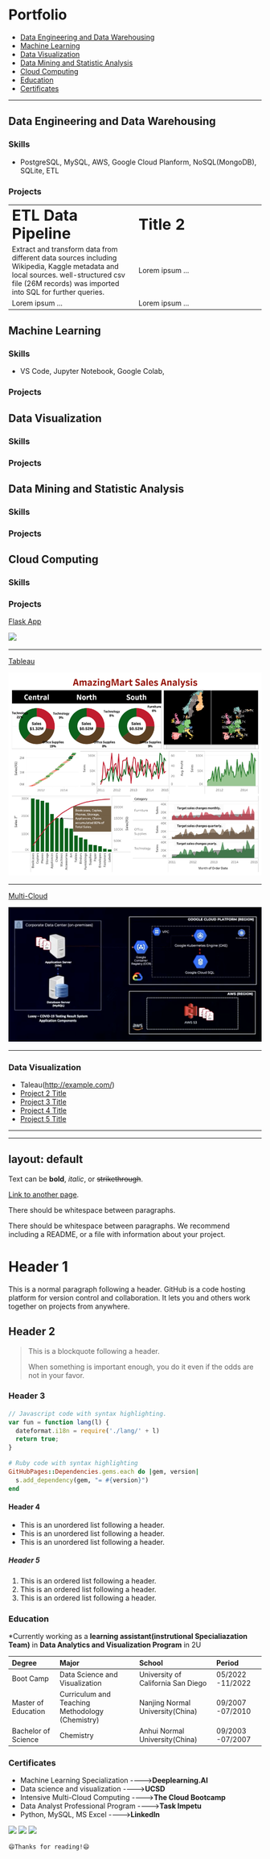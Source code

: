 # Portfolio
- [Data Engineering and Data Warehousing](#data-engineering-and-data-warehousing)
- [Machine Learning](#machine-learning)
- [Data Visualization](#data-visualization)
- [Data Mining and Statistic Analysis](#data-mining-and-statistic-analysis)
- [Cloud Computing](#cloud-coumputing)  
- [Education](#education)
- [Certificates](#certificates)
---
## Data Engineering and Data Warehousing
### Skills
- PostgreSQL, MySQL, AWS, Google Cloud Planform, NoSQL(MongoDB), SQLite, ETL  
### Projects
<table border="0">
 <tr>
    <td width=50%><b style="font-size:30px">ETL Data Pipeline</b></td>
    <td width=50%><b style="font-size:30px">Title 2</b></td>
 </tr>
 <tr>
    <td width=50%>Extract and transform data from different data sources including Wikipedia, Kaggle metadata and local sources. well-structured csv file (26M records) was imported into SQL for further queries.</td>
    <td width=50%>Lorem ipsum ...</td>
 </tr> 
 <tr>
    <td width=50%>Lorem ipsum ...</td>
    <td width=50%>Lorem ipsum ...</td>
  </tr>
</table>

## Machine Learning
### Skills
- VS Code, Jupyter Notebook, Google Colab,
### Projects

## Data Visualization 
### Skills
### Projects

## Data Mining and Statistic Analysis 
### Skills
### Projects

## Cloud Computing 
### Skills
### Projects


[Flask App](https://celineww.github.io/FoodMart_Media_Campaign/)

<img src="images/FoodMart on Heroku.png"/>

---
[Tableau](https://public.tableau.com/views/AmazingMartSalesAnalysis_16770489812220/Dashboard?:language=en-US&:display_count=n&:origin=viz_share_link) 
<!--  (/pdf/sample_presentation.pdf) -->

<img src="images/AmazingMart Sales Analysis Tableau.png"/>

---
[Multi-Cloud](http://example.com/)

<img src="images/Covid MultiCloud System.png"/>

---

### Data Visualization

- Taleau(http://example.com/)
- [Project 2 Title](http://example.com/)
- [Project 3 Title](http://example.com/)
- [Project 4 Title](http://example.com/)
- [Project 5 Title](http://example.com/)

---
---
layout: default
---

Text can be **bold**, _italic_, or ~~strikethrough~~.

[Link to another page](./another-page.html).

There should be whitespace between paragraphs.

There should be whitespace between paragraphs. We recommend including a README, or a file with information about your project.

# Header 1

This is a normal paragraph following a header. GitHub is a code hosting platform for version control and collaboration. It lets you and others work together on projects from anywhere.

## Header 2

> This is a blockquote following a header.
>
> When something is important enough, you do it even if the odds are not in your favor.

### Header 3

```js
// Javascript code with syntax highlighting.
var fun = function lang(l) {
  dateformat.i18n = require('./lang/' + l)
  return true;
}
```

```ruby
# Ruby code with syntax highlighting
GitHubPages::Dependencies.gems.each do |gem, version|
  s.add_dependency(gem, "= #{version}")
end
```

#### Header 4

*   This is an unordered list following a header.
*   This is an unordered list following a header.
*   This is an unordered list following a header.

##### Header 5

1.  This is an ordered list following a header.
2.  This is an ordered list following a header.
3.  This is an ordered list following a header.

### Education
*Currently working as a __learning assistant(instrutional Specialiazation Team)__ in __Data Analytics and Visualization Program__ in 2U  

| Degree             | Major                                            | School                              | Period           |
|:-------------------|:-------------------------------------------------|:------------------------------------|:-----------------|
| Boot Camp          | Data Science and Visualization                   | University of California San Diego  | 05/2022 -11/2022 |
| Master of Education| Curriculum and Teaching Methodology (Chemistry)  | Nanjing Normal University(China)    | 09/2007 -07/2010 |
| Bachelor of Science| Chemistry                                        | Anhui Normal University(China)      | 09/2003 -07/2007 |


### Certificates
  - Machine Learning Specialization     ---->**Deeplearning.AI**
  - Data science and visualization      ---->**UCSD**           
  - Intensive Multi-Cloud Computing     ---->**The Cloud Bootcamp**
  - Data Analyst Professional Program   ---->**Task Impetu**
  - Python, MySQL, MS Excel             ---->**LinkedIn**

<p>
<a href="mailto: wzhj.ce@gmail.com">
<img src="https://img.shields.io/badge/Gmail%20-%D14836.svg?style=for-the-badge&logo=Gmail&logoColor=white"/></a>
<a href="https://www.linkedin.com/in/cewrs/">
<img src="https://img.shields.io/badge/linkedin%20-%230077B5.svg?&style=for-the-badge&logo=linkedin&logoColor=white"/></a>
<a href="https://github.com/CelineWW">
<img src="https://img.shields.io/badge/github%20-%23121011.svg?&style=for-the-badge&logo=github&logoColor=white"/></a> 
</p>


```
😄Thanks for reading!😄
```




